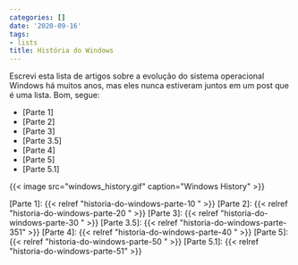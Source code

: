 ```yaml
---
categories: []
date: '2020-09-16'
tags:
- lists
title: História do Windows
---
```


Escrevi esta lista de artigos sobre a evolução do sistema operacional Windows há muitos anos, mas eles nunca estiveram juntos em um post que é uma lista. Bom, segue:

 - [Parte 1]
 - [Parte 2]
 - [Parte 3]
 - [Parte 3.5]
 - [Parte 4]
 - [Parte 5]
 - [Parte 5.1]

{{< image src="windows_history.gif" caption="Windows History" >}}

[Parte 1]: {{< relref "historia-do-windows-parte-10 " >}}
[Parte 2]: {{< relref "historia-do-windows-parte-20 " >}}
[Parte 3]: {{< relref "historia-do-windows-parte-30 " >}}
[Parte 3.5]: {{< relref "historia-do-windows-parte-351" >}}
[Parte 4]: {{< relref "historia-do-windows-parte-40 " >}}
[Parte 5]: {{< relref "historia-do-windows-parte-50 " >}}
[Parte 5.1]: {{< relref "historia-do-windows-parte-51" >}}